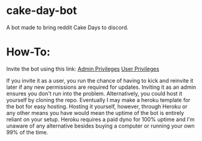 # cake-day-bot
 A bot made to bring reddit Cake Days to discord.

# How-To:
Invite the bot using this link:
[Admin Privileges](https://discord.com/api/oauth2/authorize?client_id=947111629378695209&permissions=8&scope=bot%20applications.commands)
[User Privileges](https://discord.com/api/oauth2/authorize?client_id=947111629378695209&permissions=268511296&scope=bot%20applications.commands)

If you invite it as a user, you run the chance of having to kick and reinvite it later if any new permissions are required for updates. 
Inviting it as an admin ensures you don't run into the problem. Alternatively, you could host it yourself by cloning the repo. Eventually I may
make a heroku template for the bot for easy hosting. Hosting it yourself, however, through Heroku or any other means you have would mean the uptime of the bot
is entirely reliant on your setup. Heroku requires a paid dyno for 100% uptime and I'm unaware of any alternative besides buying a computer or running your own
99% of the time.